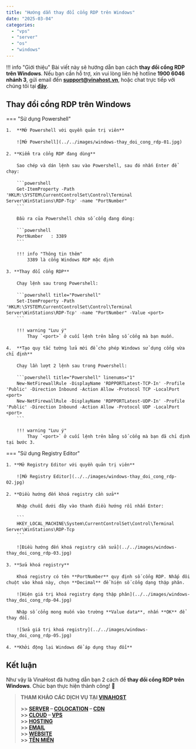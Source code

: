 ```yaml
---
title: "Hướng dẫn thay đổi cổng RDP trên Windows"
date: "2025-03-04"
categories:
  - "vps"
  - "server"
  - "os"
  - "windows"
---
```


!!! info "Giới thiệu"
    Bài viết này sẽ hướng dẫn bạn cách **thay đổi cổng RDP trên Windows**. Nếu bạn cần hỗ trợ, xin vui lòng liên hệ hotline **1900 6046 nhánh 3**, gửi email đến [**support@vinahost.vn**](mailto:support@vinahost.vn), hoặc chat trực tiếp với chúng tôi tại [**đây**](https://livechat.vinahost.vn/chat.php).


## Thay đổi cổng RDP trên Windows

=== "Sử dụng Powershell"

    1.  **Mở Powershell với quyền quản trị viên**

        ![Mở Powershell](../../images/windows-thay_doi_cong_rdp-01.jpg)

    2. **Kiểm tra cổng RDP đang dùng**

        Sao chép và dán lệnh sau vào Powershell, sau đó nhấn Enter để chạy:

        ```powershell
        Get-ItemProperty -Path 'HKLM:\SYSTEM\CurrentControlSet\Control\Terminal Server\WinStations\RDP-Tcp' -name "PortNumber"
        ```

        Đầu ra của Powershell chứa số cổng đang dùng:

        ```powershell
        PortNumber   : 3389
        ```

        !!! info "Thông tin thêm"
            3389 là cổng Windows RDP mặc định

    3. **Thay đổi cổng RDP**

        Chạy lệnh sau trong Powershell:

        ```powershell title="Powershell"
        Set-ItemProperty -Path 'HKLM:\SYSTEM\CurrentControlSet\Control\Terminal Server\WinStations\RDP-Tcp' -name "PortNumber" -Value <port>
        ```

        !!! warning "Lưu ý"
            Thay `<port>` ở cuối lệnh trên bằng số cổng mà bạn muốn.

    4.  **Tạo quy tắc tường lửa mới để cho phép Windows sử dụng cổng vừa chỉ định**

        Chạy lần lượt 2 lệnh sau trong Powershell:

        ```powershell title="Powershell" linenums="1"
        New-NetFirewallRule -DisplayName 'RDPPORTLatest-TCP-In' -Profile 'Public' -Direction Inbound -Action Allow -Protocol TCP -LocalPort <port>
        New-NetFirewallRule -DisplayName 'RDPPORTLatest-UDP-In' -Profile 'Public' -Direction Inbound -Action Allow -Protocol UDP -LocalPort <port>
        ```

        !!! warning "Lưu ý"
            Thay `<port>` ở cuối lệnh trên bằng số cổng mà bạn đã chỉ định tại bước 3.

=== "Sử dụng Registry Editor"

    1. **Mở Registry Editor với quyền quản trị viên**

        ![Mở Registry Editor](../../images/windows-thay_doi_cong_rdp-02.jpg)

    2. **Điều hướng đến khoá registry cần sửa**

        Nhập chuỗi dưới đây vào thanh điều hướng rồi nhấn Enter:

        ```
        HKEY_LOCAL_MACHINE\System\CurrentControlSet\Control\Terminal Server\WinStations\RDP-Tcp
        ```

        ![Điều hướng đến khoá registry cần sửa](../../images/windows-thay_doi_cong_rdp-03.jpg)
        
    3. **Sửa khoá registry**

        Khoá registry có tên **PortNumber** quy định số cổng RDP. Nhấp đôi chuột vào khoá này, chọn **Decimal** để hiện số cổng dạng thập phân.

        ![Hiện giá trị khoá registry dạng thập phân](../../images/windows-thay_doi_cong_rdp-04.jpg)

        Nhập số cổng mong muốn vào trường **Value data**, nhấn **OK** để thay đổi.

        ![Sửa giá trị khoá registry](../../images/windows-thay_doi_cong_rdp-05.jpg)

    4. **Khởi động lại Windows để áp dụng thay đổi**

## Kết luận

Như vậy là VinaHost đã hướng dẫn bạn 2 cách để **thay đổi cổng RDP trên Windows**. Chúc bạn thực hiện thành công! 🍻


> **THAM KHẢO CÁC DỊCH VỤ TẠI [VINAHOST](https://vinahost.vn/)**
>
> **\>> [SERVER](https://vinahost.vn/thue-may-chu-rieng/) – [COLOCATION](https://vinahost.vn/colocation.html) – [CDN](https://vinahost.vn/dich-vu-cdn-chuyen-nghiep)**<br>
> **\>> [CLOUD](https://vinahost.vn/cloud-server-gia-re/) – [VPS](https://vinahost.vn/vps-ssd-chuyen-nghiep/)**<br>
> **\>> [HOSTING](https://vinahost.vn/wordpress-hosting)**<br>
> **\>> [EMAIL](https://vinahost.vn/email-hosting)**<br>
> **\>> [WEBSITE](http://vinawebsite.vn/)**<br>
> **\>> [TÊN MIỀN](https://vinahost.vn/ten-mien-gia-re/)**
